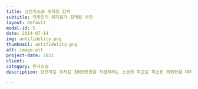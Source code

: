 ```yaml
---
title: 상간자소송 위자료 감액
subtitle: 의뢰인의 위자료가 감액된 사건
layout: default
modal-id: 5
date: 2014-07-14
img: antifidelity.png
thumbnail: antifidelity.png
alt: image-alt
project-date: 2021
client:
category: 민사소송
description: 상간자로 위자료 3000만원을 지급하라는 소송의 피고로 피소된 의뢰인을 대리하여 지급액을 1000만원으로 감액하여 신속하게 처리한 사안입니다.

---
```

